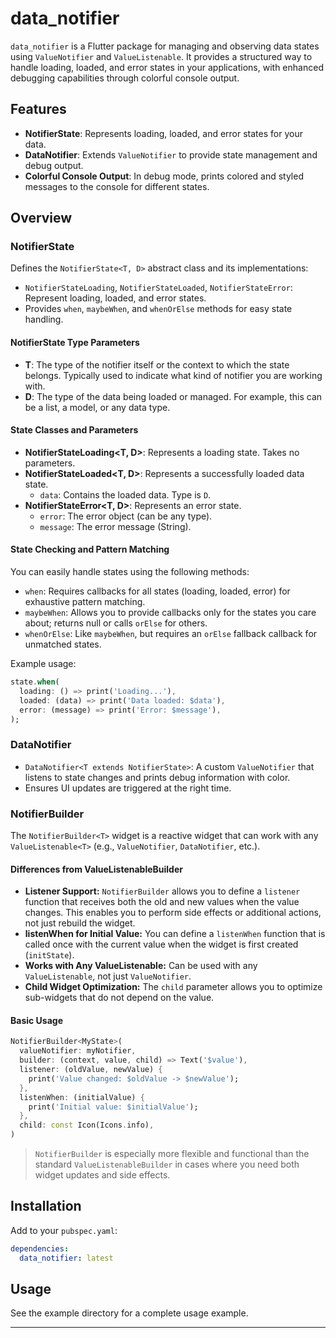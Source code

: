 # data_notifier

`data_notifier` is a Flutter package for managing and observing data states using `ValueNotifier` and `ValueListenable`. It provides a structured way to handle loading, loaded, and error states in your applications, with enhanced debugging capabilities through colorful console output.

## Features

- **NotifierState**: Represents loading, loaded, and error states for your data.
- **DataNotifier**: Extends `ValueNotifier` to provide state management and debug output.
- **Colorful Console Output**: In debug mode, prints colored and styled messages to the console for different states.

## Overview

### NotifierState

Defines the `NotifierState<T, D>` abstract class and its implementations:

- `NotifierStateLoading`, `NotifierStateLoaded`, `NotifierStateError`: Represent loading, loaded, and error states.
- Provides `when`, `maybeWhen`, and `whenOrElse` methods for easy state handling.

#### NotifierState Type Parameters

- **T**: The type of the notifier itself or the context to which the state belongs. Typically used to indicate what kind of notifier you are working with.
- **D**: The type of the data being loaded or managed. For example, this can be a list, a model, or any data type.

#### State Classes and Parameters

- **NotifierStateLoading<T, D>**: Represents a loading state. Takes no parameters.
- **NotifierStateLoaded<T, D>**: Represents a successfully loaded data state.
  - `data`: Contains the loaded data. Type is `D`.
- **NotifierStateError<T, D>**: Represents an error state.
  - `error`: The error object (can be any type).
  - `message`: The error message (String).

#### State Checking and Pattern Matching

You can easily handle states using the following methods:

- `when`: Requires callbacks for all states (loading, loaded, error) for exhaustive pattern matching.
- `maybeWhen`: Allows you to provide callbacks only for the states you care about; returns null or calls `orElse` for others.
- `whenOrElse`: Like `maybeWhen`, but requires an `orElse` fallback callback for unmatched states.

Example usage:

```dart
state.when(
  loading: () => print('Loading...'),
  loaded: (data) => print('Data loaded: $data'),
  error: (message) => print('Error: $message'),
);
```

### DataNotifier

- `DataNotifier<T extends NotifierState>`: A custom `ValueNotifier` that listens to state changes and prints debug information with color.
- Ensures UI updates are triggered at the right time.

### NotifierBuilder

The `NotifierBuilder<T>` widget is a reactive widget that can work with any `ValueListenable<T>` (e.g., `ValueNotifier`, `DataNotifier`, etc.).

#### Differences from ValueListenableBuilder

- **Listener Support:** `NotifierBuilder` allows you to define a `listener` function that receives both the old and new values when the value changes. This enables you to perform side effects or additional actions, not just rebuild the widget.
- **listenWhen for Initial Value:** You can define a `listenWhen` function that is called once with the current value when the widget is first created (`initState`).
- **Works with Any ValueListenable:** Can be used with any `ValueListenable`, not just `ValueNotifier`.
- **Child Widget Optimization:** The `child` parameter allows you to optimize sub-widgets that do not depend on the value.

#### Basic Usage

```dart
NotifierBuilder<MyState>(
  valueNotifier: myNotifier,
  builder: (context, value, child) => Text('$value'),
  listener: (oldValue, newValue) {
    print('Value changed: $oldValue -> $newValue');
  },
  listenWhen: (initialValue) {
    print('Initial value: $initialValue');
  },
  child: const Icon(Icons.info),
)
```

> `NotifierBuilder` is especially more flexible and functional than the standard `ValueListenableBuilder` in cases where you need both widget updates and side effects.

## Installation

Add to your `pubspec.yaml`:

```yaml
dependencies:
  data_notifier: latest
```

## Usage

See the example directory for a complete usage example.

---
